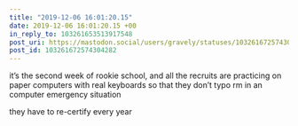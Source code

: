 ```yaml
---
title: "2019-12-06 16:01:20.15"
date: 2019-12-06 16:01:20.15 +00
in_reply_to: 103261653513917548
post_uri: https://mastodon.social/users/gravely/statuses/103261672574304282
post_id: 103261672574304282
---
```

it’s the second week of rookie school, and all the recruits are practicing on paper computers with real keyboards so that they don’t typo rm in an computer emergency situation

they have to re-certify every year


